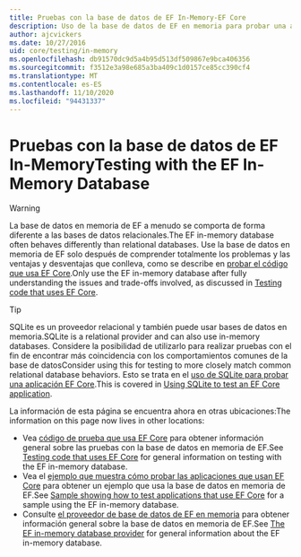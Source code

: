 ```yaml
---
title: Pruebas con la base de datos de EF In-Memory-EF Core
description: Uso de la base de datos de EF en memoria para probar una aplicación Entity Framework Core
author: ajcvickers
ms.date: 10/27/2016
uid: core/testing/in-memory
ms.openlocfilehash: db91570dc9d5a4b95d513df509867e9bca406356
ms.sourcegitcommit: f3512e3a98e685a3ba409c1d0157ce85cc390cf4
ms.translationtype: MT
ms.contentlocale: es-ES
ms.lasthandoff: 11/10/2020
ms.locfileid: "94431337"
---
```

# <a name="testing-with-the-ef-in-memory-database"></a><span data-ttu-id="23f50-103">Pruebas con la base de datos de EF In-Memory</span><span class="sxs-lookup"><span data-stu-id="23f50-103">Testing with the EF In-Memory Database</span></span>

> [!WARNING]
> <span data-ttu-id="23f50-104">La base de datos en memoria de EF a menudo se comporta de forma diferente a las bases de datos relacionales.</span><span class="sxs-lookup"><span data-stu-id="23f50-104">The EF in-memory database often behaves differently than relational databases.</span></span>
> <span data-ttu-id="23f50-105">Use la base de datos en memoria de EF solo después de comprender totalmente los problemas y las ventajas y desventajas que conlleva, como se describe en [probar el código que usa EF Core](xref:core/testing/index).</span><span class="sxs-lookup"><span data-stu-id="23f50-105">Only use the EF in-memory database after fully understanding the issues and trade-offs involved, as discussed in [Testing code that uses EF Core](xref:core/testing/index).</span></span>  

> [!TIP]
> <span data-ttu-id="23f50-106">SQLite es un proveedor relacional y también puede usar bases de datos en memoria.</span><span class="sxs-lookup"><span data-stu-id="23f50-106">SQLite is a relational provider and can also use in-memory databases.</span></span>
> <span data-ttu-id="23f50-107">Considere la posibilidad de utilizarlo para realizar pruebas con el fin de encontrar más coincidencia con los comportamientos comunes de la base de datos</span><span class="sxs-lookup"><span data-stu-id="23f50-107">Consider using this for testing to more closely match common relational database behaviors.</span></span>
> <span data-ttu-id="23f50-108">Esto se trata en el [uso de SQLite para probar una aplicación EF Core](xref:core/testing/sqlite).</span><span class="sxs-lookup"><span data-stu-id="23f50-108">This is covered in [Using SQLite to test an EF Core application](xref:core/testing/sqlite).</span></span>

<span data-ttu-id="23f50-109">La información de esta página se encuentra ahora en otras ubicaciones:</span><span class="sxs-lookup"><span data-stu-id="23f50-109">The information on this page now lives in other locations:</span></span>

* <span data-ttu-id="23f50-110">Vea [código de prueba que usa EF Core](xref:core/testing/index) para obtener información general sobre las pruebas con la base de datos en memoria de EF.</span><span class="sxs-lookup"><span data-stu-id="23f50-110">See [Testing code that uses EF Core](xref:core/testing/index) for general information on testing with the EF in-memory database.</span></span>
* <span data-ttu-id="23f50-111">Vea el [ejemplo que muestra cómo probar las aplicaciones que usan EF Core](xref:core/testing/testing-sample) para obtener un ejemplo que usa la base de datos en memoria de EF.</span><span class="sxs-lookup"><span data-stu-id="23f50-111">See [Sample showing how to test applications that use EF Core](xref:core/testing/testing-sample) for a sample using the EF in-memory database.</span></span>
* <span data-ttu-id="23f50-112">Consulte [el proveedor de base de datos de EF en memoria](xref:core/providers/in-memory/index) para obtener información general sobre la base de datos en memoria de EF.</span><span class="sxs-lookup"><span data-stu-id="23f50-112">See [The EF in-memory database provider](xref:core/providers/in-memory/index) for general information about the EF in-memory database.</span></span>
